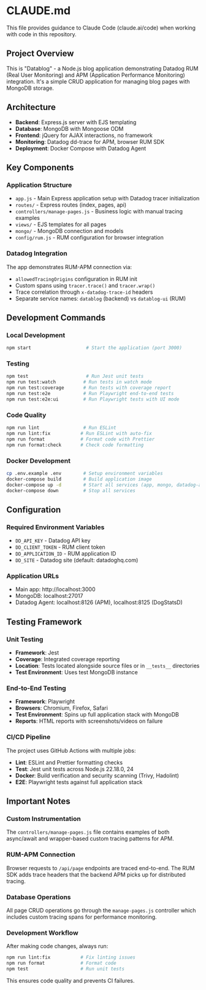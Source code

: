 # CLAUDE.md

This file provides guidance to Claude Code (claude.ai/code) when working with code in this
repository.

## Project Overview

This is "Datablog" - a Node.js blog application demonstrating Datadog RUM (Real User Monitoring) and
APM (Application Performance Monitoring) integration. It's a simple CRUD application for managing
blog pages with MongoDB storage.

## Architecture

- **Backend**: Express.js server with EJS templating
- **Database**: MongoDB with Mongoose ODM
- **Frontend**: jQuery for AJAX interactions, no framework
- **Monitoring**: Datadog dd-trace for APM, browser RUM SDK
- **Deployment**: Docker Compose with Datadog Agent

## Key Components

### Application Structure

- `app.js` - Main Express application setup with Datadog tracer initialization
- `routes/` - Express routes (index, pages, api)
- `controllers/manage-pages.js` - Business logic with manual tracing examples
- `views/` - EJS templates for all pages
- `mongo/` - MongoDB connection and models
- `config/rum.js` - RUM configuration for browser integration

### Datadog Integration

The app demonstrates RUM-APM connection via:

- `allowedTracingOrigins` configuration in RUM init
- Custom spans using `tracer.trace()` and `tracer.wrap()`
- Trace correlation through `x-datadog-trace-id` headers
- Separate service names: `datablog` (backend) vs `datablog-ui` (RUM)

## Development Commands

### Local Development

```bash
npm start                    # Start the application (port 3000)
```

### Testing

```bash
npm test                     # Run Jest unit tests
npm run test:watch          # Run tests in watch mode
npm run test:coverage       # Run tests with coverage report
npm run test:e2e            # Run Playwright end-to-end tests
npm run test:e2e:ui         # Run Playwright tests with UI mode
```

### Code Quality

```bash
npm run lint                # Run ESLint
npm run lint:fix           # Run ESLint with auto-fix
npm run format             # Format code with Prettier
npm run format:check       # Check code formatting
```

### Docker Development

```bash
cp .env.example .env        # Setup environment variables
docker-compose build        # Build application image
docker-compose up -d        # Start all services (app, mongo, datadog-agent)
docker-compose down         # Stop all services
```

## Configuration

### Required Environment Variables

- `DD_API_KEY` - Datadog API key
- `DD_CLIENT_TOKEN` - RUM client token
- `DD_APPLICATION_ID` - RUM application ID
- `DD_SITE` - Datadog site (default: datadoghq.com)

### Application URLs

- Main app: http://localhost:3000
- MongoDB: localhost:27017
- Datadog Agent: localhost:8126 (APM), localhost:8125 (DogStatsD)

## Testing Framework

### Unit Testing

- **Framework**: Jest
- **Coverage**: Integrated coverage reporting
- **Location**: Tests located alongside source files or in `__tests__` directories
- **Test Environment**: Uses test MongoDB instance

### End-to-End Testing

- **Framework**: Playwright
- **Browsers**: Chromium, Firefox, Safari
- **Test Environment**: Spins up full application stack with MongoDB
- **Reports**: HTML reports with screenshots/videos on failure

### CI/CD Pipeline

The project uses GitHub Actions with multiple jobs:

- **Lint**: ESLint and Prettier formatting checks
- **Test**: Jest unit tests across Node.js 22.18.0, 24
- **Docker**: Build verification and security scanning (Trivy, Hadolint)
- **E2E**: Playwright tests against full application stack

## Important Notes

### Custom Instrumentation

The `controllers/manage-pages.js` file contains examples of both async/await and wrapper-based
custom tracing patterns for APM.

### RUM-APM Connection

Browser requests to `/api/page` endpoints are traced end-to-end. The RUM SDK adds trace headers that
the backend APM picks up for distributed tracing.

### Database Operations

All page CRUD operations go through the `manage-pages.js` controller which includes custom tracing
spans for performance monitoring.

### Development Workflow

After making code changes, always run:

```bash
npm run lint:fix           # Fix linting issues
npm run format             # Format code
npm test                   # Run unit tests
```

This ensures code quality and prevents CI failures.
